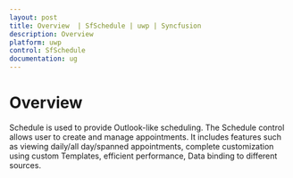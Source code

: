 ```yaml
---
layout: post
title: Overview  | SfSchedule | uwp | Syncfusion
description: Overview 
platform: uwp
control: SfSchedule
documentation: ug
---
```


# Overview

Schedule is used to provide Outlook-like scheduling. The Schedule control allows user to create and manage appointments. It includes features such as viewing daily/all day/spanned appointments, complete customization using custom Templates, efficient performance, Data binding to different sources.

